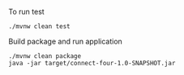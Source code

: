 To run test

```
./mvnw clean test
```

Build package and run application

```
./mvnw clean package
java -jar target/connect-four-1.0-SNAPSHOT.jar
```